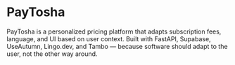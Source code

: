 # PayTosha
PayTosha is a personalized pricing platform that adapts subscription fees, language, and UI based on user context. Built with FastAPI, Supabase, UseAutumn, Lingo.dev, and Tambo — because software should adapt to the user, not the other way around.
